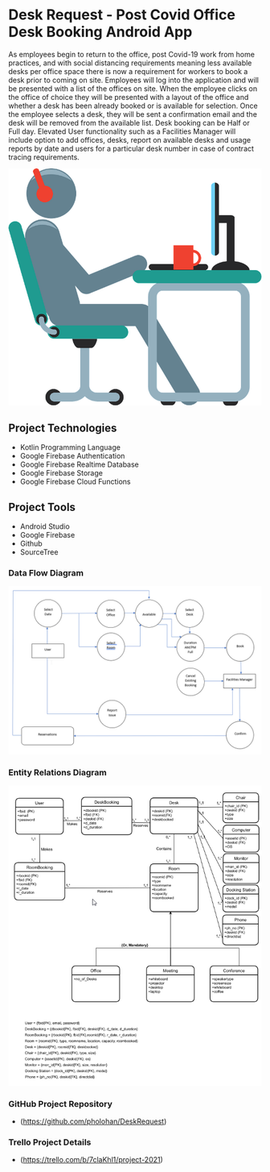 # Desk Request - Post Covid Office Desk Booking Android App

As employees begin to return to the office, post Covid-19 work from home practices, and with social distancing requirements meaning less available desks per office space there is now a requirement for workers to book a desk prior to coming on site. Employees will log into the application and will be presented with a list of the offices on site. When the employee clicks on the office of choice they will be presented with a layout of the office and whether a desk has been already booked or is available for selection. Once the employee selects a desk, they will be sent a confirmation email and the desk will be removed from the available list. Desk booking can be Half or Full day. Elevated User functionality such as a Facilities Manager will include option to add offices, desks, report on available desks and usage reports by date and users for a particular desk number in case of contract tracing requirements.


![alt text](DeskClipArt.png "Logo")

## Project Technologies
 - Kotlin Programming Language
 - Google Firebase Authentication
 - Google Firebase Realtime Database
 - Google Firebase Storage
 - Google Firebase Cloud Functions

## Project Tools
- Android Studio
- Google Firebase
- Github
- SourceTree


### Data Flow Diagram

![alt text](Level2DataFlowDiagramUser.png "Data Flow Diagram")

### Entity Relations Diagram

![alt text](ERDiagram.png "Entity Relations Diagram")

### GitHub Project Repository
- (https://github.com/pholohan/DeskRequest)

### Trello Project Details

- (https://trello.com/b/7claKhl1/project-2021)



